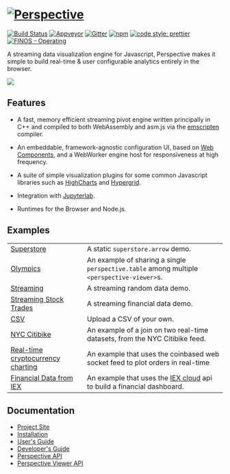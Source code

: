 # [![Perspective](https://jpmorganchase.github.io/perspective/img/title.png)](https://jpmorganchase.github.io/perspective/)

[![Build Status](https://travis-ci.org/jpmorganchase/perspective.svg?branch=master)](https://travis-ci.org/jpmorganchase/perspective)
[![Appveyor](https://ci.appveyor.com/api/projects/status/github/jpmorganchase/perspective?svg=true)](https://ci.appveyor.com/project/neilslinger/perspective)
[![Gitter](https://img.shields.io/gitter/room/nwjs/nw.js.svg)](https://gitter.im/jpmorganchase/perspective)
[![npm](https://img.shields.io/npm/v/@jpmorganchase/perspective.svg?style=flat-square)](https://www.npmjs.com/package/@jpmorganchase/perspective)
[![code style: prettier](https://img.shields.io/badge/code_style-prettier-ff69b4.svg?style=flat-square)](https://github.com/prettier/prettier)
[![FINOS - Operating](https://cdn.rawgit.com/finos/contrib-toolbox/master/images/badge-operating.svg)](https://finosfoundation.atlassian.net/wiki/display/FINOS/Operating)


A streaming data visualization engine for Javascript, Perspective makes it
simple to build real-time & user configurable analytics entirely in the browser.

<img src="https://jpmorganchase.github.io/perspective/img/demo.gif">

## Features

- A fast, memory efficient streaming pivot engine written principally in C++ and
  compiled to both WebAssembly and asm.js via the
  [emscripten](https://github.com/kripken/emscripten) compiler.

- An embeddable, framework-agnostic configuration UI, based
  on [Web Components](https://www.webcomponents.org/), and a WebWorker engine
  host for responsiveness at high frequency.

- A suite of simple visualization plugins for some common Javascript libraries such as
  [HighCharts](https://github.com/highcharts/highcharts) and
  [Hypergrid](https://github.com/fin-hypergrid/core).

- Integration with [Jupyterlab](https://github.com/jpmorganchase/perspective/tree/master/packages/perspective-jupyterlab).

- Runtimes for the Browser and Node.js.

## Examples
|||
|:--|:--|
|[Superstore](https://bl.ocks.org/JHawk/b29192cd425bfc9443dd12626cc2f606)| A static `superstore.arrow` demo.|
|[Olympics](https://bl.ocks.org/JHawk/2a29387438af750614cc983f23040732)|An example of sharing a single `perspective.table` among multiple `<perspective-viewer>`s.|
|[Streaming](https://bl.ocks.org/JHawk/952262145299ffd7fa58d22a51de905d)| A streaming random data demo.|
|[Streaming Stock Trades](https://bl.ocks.org/timkpaine/064a50a309f25b80c9cfb0b2b84fbdf3)|A streaming financial data demo.|
|[CSV](https://bl.ocks.org/JHawk/ef28337d5c96c0360f07ca502b872c10)|Upload a CSV of your own.|
|[NYC Citibike](https://bl.ocks.org/JHawk/ade09a2ea62bb708cc0beab8c35609b0)|An example of a join on two real-time datasets, from the NYC Citibike feed.|
|[Real-time cryptocurrency charting](https://bl.ocks.org/ColinEberhardt/6e287f871410ecd970b038343b166514)|An example that uses the coinbased web socket feed to plot orders in real-time|
|[Financial Data from IEX](https://bl.ocks.org/timkpaine/97e0e7389875f3d21095e434e361a18f)|An example that uses the [IEX cloud](https://iexcloud.io) api to build a financial dashboard.|

## Documentation

* [Project Site](https://jpmorganchase.github.io/perspective/)
* [Installation](https://jpmorganchase.github.io/perspective/docs/installation.html)
* [User's Guide](https://jpmorganchase.github.io/perspective/docs/usage.html)
* [Developer's Guide](https://jpmorganchase.github.io/perspective/docs/development.html)
* [Perspective API](https://jpmorganchase.github.io/perspective/docs/perspective.html)
* [Perspective Viewer API](https://jpmorganchase.github.io/perspective/docs/perspective-viewer.html)